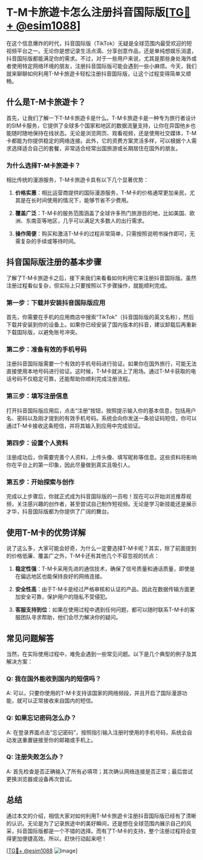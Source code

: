 # T-M卡旅遊卡怎么注册抖音国际版[[TG💪+ @esim1088](https://t.me/s/esim1088)]

在这个信息爆炸的时代，抖音国际版（TikTok）无疑是全球范围内最受欢迎的短视频平台之一。无论你是想记录生活点滴、分享创意作品，还是单纯想娱乐消遣，抖音国际版都能满足你的需求。不过，对于一些用户来说，尤其是那些身处海外或者使用特定网络环境的朋友，注册抖音国际版可能会遇到一些小麻烦。今天，我们就来聊聊如何利用T-M卡旅遊卡轻松注册抖音国际版，让这个过程变得简单又顺畅。

## 什么是T-M卡旅遊卡？

首先，让我们了解一下T-M卡旅遊卡是什么。T-M卡旅遊卡是一种专为旅行者设计的SIM卡服务，它提供了全球多个国家和地区的数据流量支持，让你在异国他乡也能随时随地保持在线状态。无论是浏览网页、观看视频，还是使用社交媒体，T-M卡都能为你提供稳定的网络连接。此外，它的资费方案灵活多样，可以根据个人需求选择适合自己的套餐，非常适合经常出国旅游或长期居住在国外的朋友。

### 为什么选择T-M卡旅遊卡？

相比传统的漫游服务，T-M卡旅遊卡具有以下几个显著优势：

1. **价格实惠**：相比运营商提供的国际漫游服务，T-M卡的价格通常更加亲民，尤其是在长时间使用的情况下，能够节省不少费用。
   
2. **覆盖广泛**：T-M卡的服务范围涵盖了全球许多热门旅游目的地，比如美国、欧洲、东南亚等地区，几乎可以满足大多数人的出行需求。
   
3. **操作简便**：购买和激活T-M卡的过程非常简单，只需按照说明书操作即可，无需复杂的手续或等待时间。

## 抖音国际版注册的基本步骤

了解了T-M卡旅遊卡之后，接下来我们来看看如何利用它来注册抖音国际版。虽然注册过程看似复杂，但实际上只要按照以下步骤操作，就能顺利完成。

### 第一步：下载并安装抖音国际版应用

首先，你需要在手机的应用商店中搜索“TikTok”（抖音国际版的英文名称），然后下载并安装到你的设备上。如果你已经安装了国内版本的抖音，建议卸载后再重新下载国际版，以避免账号冲突。

### 第二步：准备有效的手机号码

注册抖音国际版需要一个有效的手机号码进行验证。如果你在国外旅行，可能无法直接使用本地号码进行验证。这时候，T-M卡就派上了用场。通过T-M卡获取的电话号码不仅稳定可靠，还能帮助你顺利完成注册流程。

### 第三步：填写注册信息

打开抖音国际版应用后，点击“注册”按钮，按照提示输入你的基本信息，包括用户名、密码以及刚才提到的有效手机号码。系统会向你发送一条验证码短信，你可以通过T-M卡接收这条短信，并将其输入到应用中完成验证。

### 第四步：设置个人资料

注册成功后，你需要完善个人资料，上传头像、填写昵称等信息。这些资料将影响你在平台上的第一印象，因此尽量做到真实且吸引人。

### 第五步：开始探索与创作

完成以上步骤后，你就正式成为抖音国际版的一员啦！现在可以开始浏览推荐视频，关注感兴趣的创作者，甚至尝试自己制作短视频。无论是学习新技能还是展示才华，抖音国际版都为你提供了广阔的舞台。

## 使用T-M卡的优势详解

说了这么多，大家可能会好奇，为什么一定要选择T-M卡呢？其实，除了前面提到的价格低廉、覆盖广之外，T-M卡还有其他几个不容忽视的优点：

1. **稳定性强**：T-M卡采用先进的通信技术，确保了信号质量和通话质量，即使是在偏远地区也能保持良好的网络连接。
   
2. **安全性高**：由于T-M卡是经过严格审核和认证的产品，因此在数据传输方面更加安全可靠，保护用户的隐私不受侵犯。
   
3. **客服支持到位**：如果在使用过程中遇到任何问题，都可以随时联系T-M卡的客服团队寻求帮助，他们会尽力解决你的疑问。

## 常见问题解答

当然，在实际使用过程中，难免会遇到一些常见问题。以下是几个典型的例子及其解决方案：

### Q: 我在国外能收到国内的短信吗？
A: 可以，只要你使用的T-M卡支持该国家的网络频段，并且开启了国际漫游功能，就可以正常接收来自国内的短信。

### Q: 如果忘记密码怎么办？
A: 在登录界面点击“忘记密码”，按照指引输入注册时使用的手机号码，系统会自动发送重置链接至你的邮箱或手机上。

### Q: 注册失败怎么办？
A: 首先检查是否正确输入了所有必填项；其次确认网络连接是否正常；最后尝试更换浏览器或设备再次尝试。

## 总结

通过本文的介绍，相信大家对如何利用T-M卡旅遊卡注册抖音国际版已经有了清晰的认识。无论是为了记录旅途中的美好瞬间，还是想在全球范围内展示自己的风采，抖音国际版都是一个不错的选择。而有了T-M卡的支持，整个注册过程将会变得更加便捷高效。所以，赶快行动起来吧！

[[TG💪+ @esim1088](https://t.me/s/esim1088) ![Image](https://i.postimg.cc/4NQfJmqS/Snipaste-2025-05-13-00-14-12.png)]